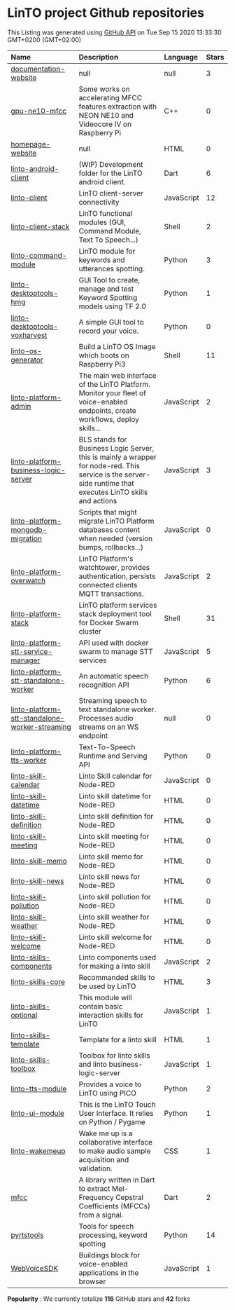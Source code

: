 # LinTO project Github repositories
 This Listing was generated using [GitHub API](https://api.github.com/users/linto-ai/repos) on Tue Sep 15 2020 13:33:30 GMT+0200 (GMT+02:00)

| Name | Description | Language | Stars |
|:-|:-|:-|:-|
|[documentation-website](https://github.com/linto-ai/documentation-website)|null|null|3|
|[gpu-ne10-mfcc](https://github.com/linto-ai/gpu-ne10-mfcc)|Some works on accelerating MFCC features extraction with NEON NE10 and Videocore IV on Raspberry Pi|C++|0|
|[homepage-website](https://github.com/linto-ai/homepage-website)|null|HTML|0|
|[linto-android-client](https://github.com/linto-ai/linto-android-client)|(WIP) Development folder for the LinTO android client.|Dart|6|
|[linto-client](https://github.com/linto-ai/linto-client)|LinTO client-server connectivity|JavaScript|12|
|[linto-client-stack](https://github.com/linto-ai/linto-client-stack)|LinTO functional modules (GUI, Command Module, Text To Speech...)|Shell|2|
|[linto-command-module](https://github.com/linto-ai/linto-command-module)|LinTO module for keywords and utterances spotting.|Python|3|
|[linto-desktoptools-hmg](https://github.com/linto-ai/linto-desktoptools-hmg)|GUI Tool to create, manage and test Keyword Spotting models using TF 2.0|Python|1|
|[linto-desktoptools-voxharvest](https://github.com/linto-ai/linto-desktoptools-voxharvest)|A simple GUI tool to record your voice. |Python|0|
|[linto-os-generator](https://github.com/linto-ai/linto-os-generator)|Build a LinTO OS Image which boots on Raspberry Pi3|Shell|11|
|[linto-platform-admin](https://github.com/linto-ai/linto-platform-admin)|The main web interface of the LinTO Platform. Monitor your fleet of voice-enabled endpoints, create workflows, deploy skills...|JavaScript|2|
|[linto-platform-business-logic-server](https://github.com/linto-ai/linto-platform-business-logic-server)|BLS stands for Business Logic Server, this is mainly a wrapper for node-red. This service is the server-side runtime that executes LinTO skills and actions|JavaScript|3|
|[linto-platform-mongodb-migration](https://github.com/linto-ai/linto-platform-mongodb-migration)|Scripts that might migrate LinTO Platform databases content when needed (version bumps, rollbacks...)|JavaScript|0|
|[linto-platform-overwatch](https://github.com/linto-ai/linto-platform-overwatch)|LinTO Platform's watchtower, provides authentication, persists connected clients MQTT transactions.|JavaScript|2|
|[linto-platform-stack](https://github.com/linto-ai/linto-platform-stack)|LinTO platform services stack deployment tool for Docker Swarm cluster|Shell|31|
|[linto-platform-stt-service-manager](https://github.com/linto-ai/linto-platform-stt-service-manager)|API used with docker swarm to manage STT services|JavaScript|5|
|[linto-platform-stt-standalone-worker](https://github.com/linto-ai/linto-platform-stt-standalone-worker)|An automatic speech recognition API|Python|6|
|[linto-platform-stt-standalone-worker-streaming](https://github.com/linto-ai/linto-platform-stt-standalone-worker-streaming)|Streaming speech to text standalone worker. Processes audio streams on an WS endpoint|null|0|
|[linto-platform-tts-worker](https://github.com/linto-ai/linto-platform-tts-worker)|Text-To-Speech Runtime and Serving API|Python|0|
|[linto-skill-calendar](https://github.com/linto-ai/linto-skill-calendar)|Linto Skill calendar for Node-RED|JavaScript|0|
|[linto-skill-datetime](https://github.com/linto-ai/linto-skill-datetime)|Linto skill datetime for Node-RED|HTML|0|
|[linto-skill-definition](https://github.com/linto-ai/linto-skill-definition)|Linto skill definition for Node-RED|HTML|0|
|[linto-skill-meeting](https://github.com/linto-ai/linto-skill-meeting)|Linto skill meeting for Node-RED|HTML|0|
|[linto-skill-memo](https://github.com/linto-ai/linto-skill-memo)|Linto skill memo for Node-RED|HTML|0|
|[linto-skill-news](https://github.com/linto-ai/linto-skill-news)|Linto skill news for Node-RED|HTML|0|
|[linto-skill-pollution](https://github.com/linto-ai/linto-skill-pollution)|Linto skill pollution for Node-RED|HTML|0|
|[linto-skill-weather](https://github.com/linto-ai/linto-skill-weather)|Linto skill weather for Node-RED|HTML|0|
|[linto-skill-welcome](https://github.com/linto-ai/linto-skill-welcome)|Linto skill welcome for Node-RED|HTML|0|
|[linto-skills-components](https://github.com/linto-ai/linto-skills-components)|Linto components used for making a linto skill|JavaScript|2|
|[linto-skills-core](https://github.com/linto-ai/linto-skills-core)|Recommanded skills to be used by LinTO|HTML|3|
|[linto-skills-optional](https://github.com/linto-ai/linto-skills-optional)|This module will contain basic interaction skills for LinTO|JavaScript|1|
|[linto-skills-template](https://github.com/linto-ai/linto-skills-template)|Template for a linto skill|HTML|1|
|[linto-skills-toolbox](https://github.com/linto-ai/linto-skills-toolbox)|Toolbox for linto skills and linto business-logic-server|JavaScript|1|
|[linto-tts-module](https://github.com/linto-ai/linto-tts-module)|Provides a voice to LinTO using PICO|Python|2|
|[linto-ui-module](https://github.com/linto-ai/linto-ui-module)|This is the LinTO Touch User Interface. It relies on Python / Pygame|Python|1|
|[linto-wakemeup](https://github.com/linto-ai/linto-wakemeup)|Wake me up is a collaborative interface to make audio sample acquisition and validation.|CSS|1|
|[mfcc](https://github.com/linto-ai/mfcc)|A library written in Dart to extract Mel-Frequency Cepstral Coefficients (MFCCs) from a signal.|Dart|2|
|[pyrtstools](https://github.com/linto-ai/pyrtstools)|Tools for speech processing, keyword spotting|Python|14|
|[WebVoiceSDK](https://github.com/linto-ai/WebVoiceSDK)|Buildings block for voice-enabled applications in the browser|JavaScript|1|

__Popularity__ : We currently totalize __116__ GitHub stars and __42__ forks 

